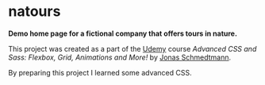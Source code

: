 # natours

**Demo home page for a fictional company that offers tours in nature.**

This project was created as a part of the [Udemy](https://www.udemy.com/ 'Udemy') course _Advanced CSS and Sass: Flexbox, Grid, Animations and More!_ by [Jonas Schmedtmann](https://twitter.com/jonasschmedtman 'Jonas Schmedtmann on Twitter').

By preparing this project I learned some advanced CSS.
